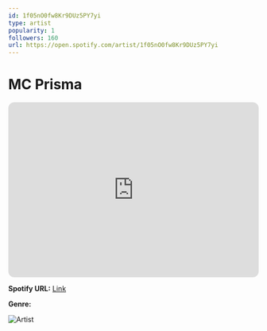 ```yaml
---
id: 1f05nO0fw8Kr9DUz5PY7yi
type: artist
popularity: 1
followers: 160
url: https://open.spotify.com/artist/1f05nO0fw8Kr9DUz5PY7yi
---
```

# MC Prisma

<iframe style="border-radius:12px" src="https://open.spotify.com/embed/artist/1f05nO0fw8Kr9DUz5PY7yi" width="100%" height="352" frameBorder="0" allowfullscreen="" allow="autoplay; clipboard-write; encrypted-media; fullscreen; picture-in-picture" loading="lazy"></iframe>

**Spotify URL:** [Link](https://open.spotify.com/artist/1f05nO0fw8Kr9DUz5PY7yi)

**Genre:** 

![Artist](https://i.scdn.co/image/ab67616d0000b27360d60d6f31955a58ed8b7b21)
